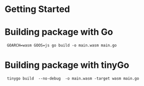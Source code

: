 # Getting Started

# Building package with Go

```
 GOARCH=wasm GOOS=js go build -o main.wasm main.go
```

# Building package with tinyGo

```
 tinygo build  --no-debug  -o main.wasm -target wasm main.go
```
